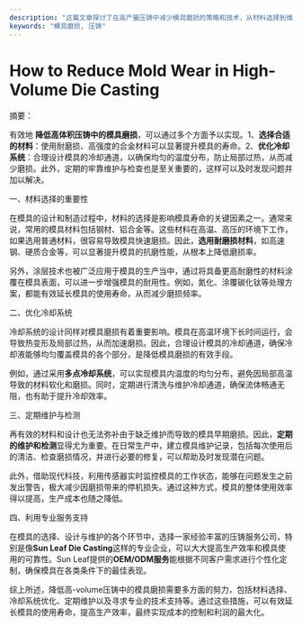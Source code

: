 ```yaml
---
description: "这篇文章探讨了在高产量压铸中减少模具磨损的策略和技术，从材料选择到维护方案，为制造企业提供实用建议。"
keywords: "模具磨损, 压铸"
---
```

# How to Reduce Mold Wear in High-Volume Die Casting

摘要：

有效地 **降低高体积压铸中的模具磨损**，可以通过多个方面予以实现。1、**选择合适的材料**：使用耐磨损、高强度的合金材料可以显著提升模具的寿命。2、**优化冷却系统**：合理设计模具的冷却通道，以确保均匀的温度分布，防止局部过热，从而减少磨损。此外，定期的牢靠维护与检查也是至关重要的，这样可以及时发现问题并加以解决。

一、材料选择的重要性

在模具的设计和制造过程中，材料的选择是影响模具寿命的关键因素之一。通常来说，常用的模具材料包括钢材、铝合金等。这些材料在高温、高压的环境下工作，如果选用普通材料，很容易导致模具快速磨损。因此，**选用耐磨损材料**，如高速钢、硬质合金等，可以显著提升模具的抗磨性能，从根本上降低磨损率。

另外，涂层技术也被广泛应用于模具的生产当中，通过将具备更高耐磨性的材料涂覆在模具表面，可以进一步增强模具的耐用性。例如，氮化、涂覆碳化钛等处理方案，都能有效延长模具的使用寿命，从而减少磨损频率。

二、优化冷却系统

冷却系统的设计同样对模具磨损有着重要影响。模具在高温环境下长时间运行，会导致热变形及局部过热，从而加速磨损。因此，合理设计模具的冷却通道，确保冷却液能够均匀覆盖模具的各个部分，是降低模具磨损的有效手段。

例如，通过采用**多点冷却系统**，可以实现模具内温度的均匀分布，避免因局部高温导致的材料软化和磨损。同时，定期进行清洗与维护冷却通道，确保流体畅通无阻，也有助于提升冷却效率。

三、定期维护与检测

再有效的材料和设计也无法弥补由于缺乏维护而导致的模具早期磨损。因此，**定期的维护和检测**显得尤为重要。在日常生产中，建立模具维护记录，包括每次使用后的清洁、检查磨损情况，并进行必要的修复，可以帮助及时发现潜在问题。

此外，借助现代科技，利用传感器实时监控模具的工作状态，能够在问题发生之前发出警告，极大减少因磨损带来的停机损失。通过这种方式，模具的整体使用效率得以提高，生产成本也随之降低。

四、利用专业服务支持

在模具的选择、设计与维护的各个环节中，选择一家经验丰富的压铸服务公司，特别是像**Sun Leaf Die Casting**这样的专业企业，可以大大提高生产效率和模具使用的可靠性。Sun Leaf提供的**OEM/ODM服务**能根据不同客户需求进行个性化定制，确保模具在各类条件下的最佳表现。

综上所述，降低高-volume压铸中的模具磨损需要多方面的努力，包括材料选择、冷却系统优化、定期维护以及寻求专业的技术支持等。通过这些措施，可以有效延长模具的使用寿命，提高生产效率，最终实现成本的控制和利润的最大化。
